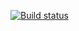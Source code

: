 [![Build status](https://ci.appveyor.com/api/projects/status/gyn17tljm18rnnbu?svg=true)](https://ci.appveyor.com/project/dunaev-k-s/aqa2-hw3)